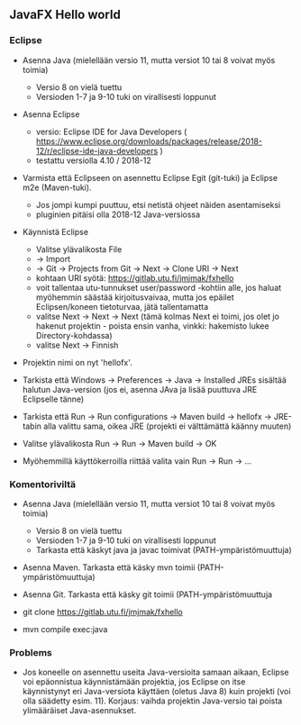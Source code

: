 ## JavaFX Hello world

### Eclipse

* Asenna Java (mielellään versio 11, mutta versiot 10 tai 8 voivat myös toimia)
  * Versio 8 on vielä tuettu
  * Versioden 1-7 ja 9-10 tuki on virallisesti loppunut

* Asenna Eclipse
  * versio: Eclipse IDE for Java Developers ( https://www.eclipse.org/downloads/packages/release/2018-12/r/eclipse-ide-java-developers )
  * testattu versiolla 4.10 / 2018-12

* Varmista että Eclipseen on asennettu Eclipse Egit (git-tuki) ja Eclipse m2e (Maven-tuki).    
  * Jos jompi kumpi puuttuu, etsi netistä ohjeet näiden asentamiseksi
  * pluginien pitäisi olla 2018-12 Java-versiossa 

* Käynnistä Eclipse
  * Valitse ylävalikosta File
  * -> Import
  * -> Git -> Projects from Git -> Next -> Clone URI -> Next
  * kohtaan URI syötä: https://gitlab.utu.fi/jmjmak/fxhello
  * voit tallentaa utu-tunnukset user/password -kohtiin alle, jos haluat myöhemmin säästää kirjoitusvaivaa, mutta jos epäilet Eclipsen/koneen tietoturvaa, jätä tallentamatta
  * valitse Next -> Next -> Next (tämä kolmas Next ei toimi, jos olet jo hakenut projektin - poista ensin vanha, vinkki: hakemisto lukee Directory-kohdassa)
  * valitse Next -> Finnish

* Projektin nimi on nyt 'hellofx'.

* Tarkista että Windows -> Preferences -> Java -> Installed JREs sisältää halutun Java-version (jos ei, asenna JAva ja lisää puuttuva JRE Eclipselle tänne)

* Tarkista että Run -> Run configurations -> Maven build -> hellofx -> JRE-tabin alla valittu sama, oikea JRE (projekti ei välttämättä käänny muuten)

* Valitse ylävalikosta Run -> Run -> Maven build -> OK

* Myöhemmillä käyttökerroilla riittää valita vain Run -> Run -> ...

### Komentoriviltä

* Asenna Java (mielellään versio 11, mutta versiot 10 tai 8 voivat myös toimia)
  * Versio 8 on vielä tuettu
  * Versioden 1-7 ja 9-10 tuki on virallisesti loppunut
  * Tarkasta että käskyt java ja javac toimivat (PATH-ympäristömuuttuja)

* Asenna Maven. Tarkasta että käsky mvn toimii (PATH-ympäristömuuttuja)

* Asenna Git. Tarkasta että käsky git toimii (PATH-ympäristömuuttuja

* git clone https://gitlab.utu.fi/jmjmak/fxhello
* mvn compile exec:java

### Problems

* Jos koneelle on asennettu useita Java-versioita samaan aikaan, Eclipse voi
  epäonnistua käynnistämään projektia, jos Eclipse on itse käynnistynyt eri
  Java-versiota käyttäen (oletus Java 8) kuin projekti
  (voi olla säädetty esim. 11). Korjaus: vaihda projektin Java-versio tai
  poista ylimääräiset Java-asennukset.